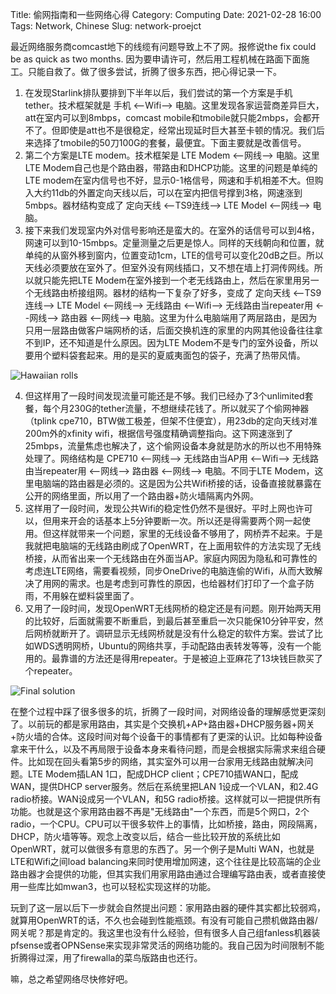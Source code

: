Title: 偷网指南和一些网络心得
Category: Computing
Date: 2021-02-28 16:00
Tags: Network, Chinese
Slug: network-proejct

最近网络服务商comcast地下的线缆有问题导致上不了网。报修说the fix could be as quick as two months. 因为要申请许可，然后用工程机械在路面下面施工。只能自救了。做了很多尝试，折腾了很多东西，把心得记录一下。

1. 在发现Starlink排队要排到下半年以后，我们尝试的第一个方案是手机tether。技术框架就是 手机 <--Wifi--> 电脑。这里发现各家运营商差异巨大，att在室内可以到8mbps，comcast mobile和tmobile就只能2mbps，会都开不了。但即使是att也不是很稳定，经常出现延时巨大甚至卡顿的情况。我们后来选择了tmobile的50刀100G的套餐，最便宜。下面主要就是改善信号。
2. 第二个方案是LTE modem。技术框架是 LTE Modem <--网线--> 电脑。这里LTE Modem自己也是个路由器，带路由和DHCP功能。这里的问题是单纯的LTE modem在室内信号也不好，显示0-1格信号，网速和手机相差不大。但购入大约11db的外置定向天线以后，可以在室内把信号撑到3格，网速涨到5mbps。器材结构变成了 定向天线 <--TS9连线--> LTE Model <--网线--> 电脑。
3. 接下来我们发现室内外对信号影响还是蛮大的。在室外的话信号可以到4格，网速可以到10-15mbps。定量测量之后更是惊人。同样的天线朝向和位置，就单纯的从窗外移到窗内，位置变动1cm，LTE的信号可以变化20dB之巨。所以天线必须要放在室外了。但室外没有网线插口，又不想在墙上打洞传网线。所以就只能先把LTE Modem在室外接到一个老无线路由上，然后在家里用另一个无线路由桥接组网。器材的结构一下复杂了好多，变成了 定向天线 <--TS9连线--> LTE Model <--网线--> 无线路由 <--Wifi--> 无线路由当repeater用 <--网线--> 路由器 <--网线--> 电脑。这里为什么电脑端用了两层路由，是因为只用一层路由做客户端网桥的话，后面交换机连的家里的内网其他设备往往拿不到IP，还不知道是什么原因。因为LTE Modem不是专门的室外设备，所以要用个塑料袋套起来。用的是买的夏威夷面包的袋子，充满了热带风情。

![Hawaiian rolls](/images/network_hawaiian.jpg)

4. 但这样用了一段时间发现流量可能还是不够。我们已经办了3个unlimited套餐，每个月230G的tether流量，不想继续花钱了。所以就买了个偷网神器（tplink cpe710，BTW做工极差，但架不住便宜），用23db的定向天线对准200m外的xfinity wifi，根据信号强度精确调整指向。这下网速涨到了25mbps，流量焦虑也解决了，这个偷网设备本身就是防水的所以也不用特殊处理了。网络结构是 CPE710 <--网线--> 无线路由当AP用 <--Wifi--> 无线路由当repeater用 <--网线--> 路由器 <--网线--> 电脑。不同于LTE Modem，这里电脑端的路由器是必须的。这是因为公共Wifi桥接的话，设备直接就暴露在公开的网络里面，所以用了一个路由器+防火墙隔离内外网。
5. 这样用了一段时间，发现公共Wifi的稳定性仍然不是很好。平时上网也许可以，但用来开会的话基本上5分钟要断一次。所以还是得需要两个网一起使用。但这样就带来一个问题，家里的无线设备不够用了，网桥弄不起来。于是我就把电脑端的无线路由刷成了OpenWRT，在上面用软件的方法实现了无线桥接，从而省出来一个无线路由在外面当AP。家庭内网因为隐私和可靠性的考虑连LTE网络，需要看视频，同步OneDrive的电脑连偷的Wifi，从而大致解决了用网的需求。也是考虑到可靠性的原因，也给器材们打印了一个盒子防雨，不用躲在塑料袋里面了。
6. 又用了一段时间，发现OpenWRT无线网桥的稳定还是有问题。刚开始两天用的比较好，后面就需要不断重启，到最后甚至重启一次只能保10分钟平安，然后网桥就断开了。调研显示无线网桥就是没有什么稳定的软件方案。尝试了比如WDS透明网桥，Ubuntu的网络共享，手动配路由表转发等等，没有一个能用的。最靠谱的方法还是得用repeater。于是被迫上亚麻花了13块钱巨款买了个repeater。

![Final solution](/images/network_cpe710.jpg)

在整个过程中踩了很多很多的坑，折腾了一段时间，对网络设备的理解感觉更深刻了。以前玩的都是家用路由，其实是个交换机+AP+路由器+DHCP服务器+网关+防火墙的合体。这段时间对每个设备干的事情都有了更深的认识。比如每种设备拿来干什么，以及不再局限于设备本身来看待问题，而是会根据实际需求来组合硬件。比如现在回头看第5步的网络，其实室外可以用一台家用无线路由就解决问题。LTE Modem插LAN 1口，配成DHCP client；CPE710插WAN口，配成WAN，提供DHCP server服务。然后在系统里把LAN 1设成一个VLAN，和2.4G radio桥接。WAN设成另一个VLAN，和5G radio桥接。这样就可以一把提供所有功能。也就是这个家用路由器不再是"无线路由"一个东西，而是5个网口，2个radio，一个CPU。CPU可以干很多软件上的事情，比如桥接，路由，网段隔离，DHCP，防火墙等等。观念上改变以后，结合一些比较开放的系统比如OpenWRT，就可以做很多有意思的东西了。另一个例子是Multi WAN，也就是LTE和Wifi之间load balancing来同时使用增加网速，这个往往是比较高端的企业路由器才会提供的功能，但其实我们用家用路由通过合理编写路由表，或者直接使用一些库比如mwan3，也可以轻松实现这样的功能。

玩到了这一层以后下一步就会自然提出问题：家用路由器的硬件其实都比较弱鸡，就算用OpenWRT的话，不久也会碰到性能瓶颈。有没有可能自己攒机做路由器/网关呢？那是肯定的。我这里也没有什么经验，但有很多人自己组fanless机器装pfsense或者OPNSense来实现非常灵活的网络功能的。我自己因为时间限制不能折腾得过深，用了firewalla的菜鸟版路由也还行。

嘛，总之希望网络尽快修好吧。

<script async data-uid="65448d4615" src="https://yage.kit.com/65448d4615/index.js"></script>
